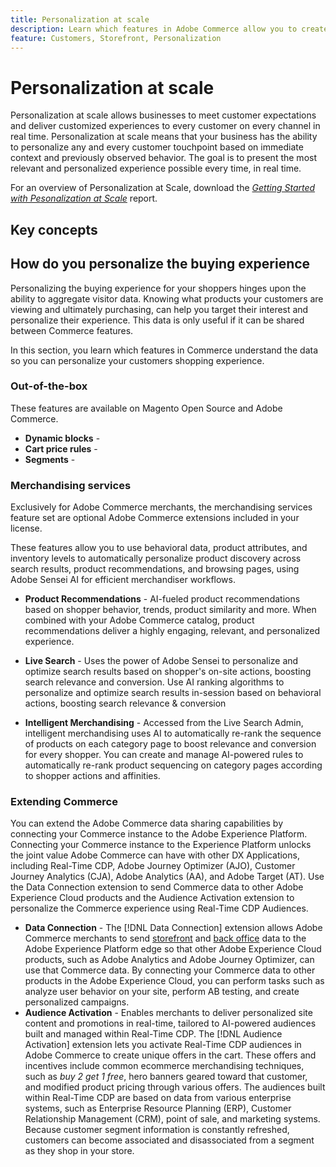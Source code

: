 ```yaml
---
title: Personalization at scale
description: Learn which features in Adobe Commerce allow you to create a personalized experience for your shoppers.
feature: Customers, Storefront, Personalization
---
```

# Personalization at scale

Personalization at scale allows businesses to meet customer expectations and deliver customized experiences to every customer on every channel in real time. ​Personalization at scale means that your business has the ability to personalize any and every customer touchpoint based on immediate context and previously observed behavior. The goal is to present the most relevant and personalized experience possible every time, in real time.

For an overview of Personalization at Scale, download the [_Getting Started with Pesonalization at Scale_](https://business.adobe.com/resources/reports/getting-started-with-personalization-at-scale.html) report.

## Key concepts

## How do you personalize the buying experience

Personalizing the buying experience for your shoppers hinges upon the ability to aggregate visitor data. Knowing what products your customers are viewing and ultimately purchasing, can help you target their interest and personalize their experience. This data is only useful if it can be shared between Commerce features.

In this section, you learn which features in Commerce understand the data so you can personalize your customers shopping experience.

### Out-of-the-box

These features are available on Magento Open Source and Adobe Commerce.

- **Dynamic blocks** - 
- **Cart price rules** - 
- **Segments** - 

### Merchandising services

Exclusively for Adobe Commerce merchants, the merchandising services feature set are optional Adobe Commerce extensions included in your license.

These features allow you to use behavioral data, product attributes, and inventory levels to automatically personalize product discovery across search results, product recommendations, and browsing pages, using Adobe Sensei AI for efficient merchandiser workflows.

- **Product Recommendations** - AI-fueled product recommendations based on shopper behavior, trends, product similarity and more. When combined with your Adobe Commerce catalog, product recommendations deliver a highly engaging, relevant, and personalized experience.

- **Live Search** - Uses the power of Adobe Sensei to personalize and optimize search results based on shopper's on-site actions, boosting search relevance and conversion. Use AI ranking algorithms to personalize and optimize search results in-session based on behavioral actions, boosting search relevance & conversion
- **Intelligent Merchandising** - Accessed from the Live Search Admin, intelligent merchandising uses AI to automatically re-rank the sequence of products on each category page to boost relevance and conversion for every shopper. You can create and manage AI-powered rules to automatically re-rank product sequencing on category pages according to shopper actions and affinities.

### Extending Commerce

You can extend the Adobe Commerce data sharing capabilities by connecting your Commerce instance to the Adobe Experience Platform. Connecting your Commerce instance to the Experience Platform unlocks the joint value Adobe Commerce can have with other DX Applications, including Real-Time CDP, Adobe Journey Optimizer (AJO), Customer Journey Analytics (CJA), Adobe Analytics (AA), and Adobe Target (AT). Use the Data Connection extension to send Commerce data to other Adobe Experience Cloud products and the Audience Activation extension to personalize the Commerce experience using Real-Time CDP Audiences.

- **Data Connection** - The [!DNL Data Connection] extension allows Adobe Commerce merchants to send [storefront](https://experienceleague.adobe.com/docs/commerce-merchant-services/data-connection/event-forwarding/events.html#storefront-events) and [back office](https://experienceleague.adobe.com/docs/commerce-merchant-services/data-connection/event-forwarding/events.html#back-office-events) data to the Adobe Experience Platform edge so that other Adobe Experience Cloud products, such as Adobe Analytics and Adobe Journey Optimizer, can use that Commerce data. By connecting your Commerce data to other products in the Adobe Experience Cloud, you can perform tasks such as analyze user behavior on your site, perform AB testing, and create personalized campaigns.
- **Audience Activation** - Enables merchants to deliver personalized site content and promotions in real-time, tailored to AI-powered audiences built and managed within Real-Time CDP. The [!DNL Audience Activation] extension lets you activate Real-Time CDP audiences in Adobe Commerce to create unique offers in the cart. These offers and incentives include common ecommerce merchandising techniques, such as _buy 2 get 1 free_, hero banners geared toward that customer, and modified product pricing through various offers. The audiences built within Real-Time CDP are based on data from various enterprise systems, such as Enterprise Resource Planning (ERP), Customer Relationship Management (CRM), point of sale, and marketing systems. Because customer segment information is constantly refreshed, customers can become associated and disassociated from a segment as they shop in your store.
